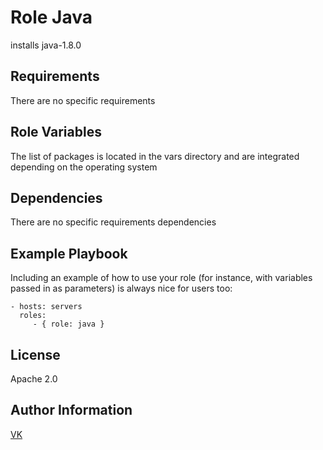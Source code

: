 Role Java
=========

installs java-1.8.0

Requirements
------------

There are no specific requirements

Role Variables
--------------

The list of packages is located in the vars directory and are integrated depending on the operating system

Dependencies
------------

There are no specific requirements dependencies

Example Playbook
----------------

Including an example of how to use your role (for instance, with variables
passed in as parameters) is always nice for users too:

    - hosts: servers
      roles:
         - { role: java }

License
-------

Apache 2.0

Author Information
------------------

[VK](https://vk.com/mmblspace)
